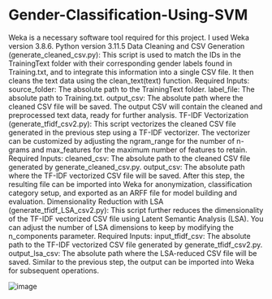 # Gender-Classification-Using-SVM
Weka is a necessary software tool required for this project. I used Weka version 3.8.6.
Python version 3.11.5
Data Cleaning and CSV Generation (generate_cleaned_csv.py):
This script is used to match the IDs in the TrainingText folder with their corresponding gender labels found in Training.txt, and to integrate this information into a single CSV file. It then cleans the text data using the clean_text(text) function.
Required Inputs:
source_folder: The absolute path to the TrainingText folder.
label_file: The absolute path to Training.txt.
output_csv: The absolute path where the cleaned CSV file will be saved.
The output CSV will contain the cleaned and preprocessed text data, ready for further analysis.
TF-IDF Vectorization (generate_tfidf_csv2.py):
This script vectorizes the cleaned CSV file generated in the previous step using a TF-IDF vectorizer. The vectorizer can be customized by adjusting the ngram_range for the number of n-grams and max_features for the maximum number of features to retain.
Required Inputs:
cleaned_csv: The absolute path to the cleaned CSV file generated by generate_cleaned_csv.py.
output_csv: The absolute path where the TF-IDF vectorized CSV file will be saved.
After this step, the resulting file can be imported into Weka for anonymization, classification category setup, and exported as an ARFF file for model building and evaluation.
Dimensionality Reduction with LSA (generate_tfidf_LSA_csv2.py):
This script further reduces the dimensionality of the TF-IDF vectorized CSV file using Latent Semantic Analysis (LSA). You can adjust the number of LSA dimensions to keep by modifying the n_components parameter.
Required Inputs:
input_tfidf_csv: The absolute path to the TF-IDF vectorized CSV file generated by generate_tfidf_csv2.py.
output_lsa_csv: The absolute path where the LSA-reduced CSV file will be saved.
Similar to the previous step, the output can be imported into Weka for subsequent operations.

![image](https://github.com/user-attachments/assets/4621c97c-02ab-45c1-b1a2-a2af172d2df3)
